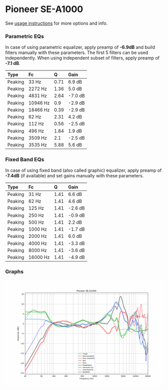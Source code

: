 # Pioneer SE-A1000
See [usage instructions](https://github.com/jaakkopasanen/AutoEq#usage) for more options and info.

### Parametric EQs
In case of using parametric equalizer, apply preamp of **-6.9dB** and build filters manually
with these parameters. The first 5 filters can be used independently.
When using independent subset of filters, apply preamp of **-7.1 dB**.

| Type    | Fc       |    Q | Gain    |
|:--------|:---------|:-----|:--------|
| Peaking | 33 Hz    | 0.71 | 6.9 dB  |
| Peaking | 2272 Hz  | 1.36 | 5.0 dB  |
| Peaking | 4831 Hz  | 2.64 | -7.0 dB |
| Peaking | 10946 Hz | 0.9  | -2.9 dB |
| Peaking | 18466 Hz | 0.39 | -2.9 dB |
| Peaking | 62 Hz    | 2.31 | 4.2 dB  |
| Peaking | 112 Hz   | 0.56 | -2.5 dB |
| Peaking | 496 Hz   | 1.84 | 1.9 dB  |
| Peaking | 3509 Hz  | 2.1  | -2.5 dB |
| Peaking | 3535 Hz  | 5.88 | 5.6 dB  |

### Fixed Band EQs
In case of using fixed band (also called graphic) equalizer, apply preamp of **-7.4dB**
(if available) and set gains manually with these parameters.

| Type    | Fc       |    Q | Gain    |
|:--------|:---------|:-----|:--------|
| Peaking | 31 Hz    | 1.41 | 6.6 dB  |
| Peaking | 62 Hz    | 1.41 | 4.6 dB  |
| Peaking | 125 Hz   | 1.41 | -2.6 dB |
| Peaking | 250 Hz   | 1.41 | -0.9 dB |
| Peaking | 500 Hz   | 1.41 | 2.2 dB  |
| Peaking | 1000 Hz  | 1.41 | -1.7 dB |
| Peaking | 2000 Hz  | 1.41 | 6.0 dB  |
| Peaking | 4000 Hz  | 1.41 | -3.3 dB |
| Peaking | 8000 Hz  | 1.41 | -3.6 dB |
| Peaking | 16000 Hz | 1.41 | -4.9 dB |

### Graphs
![](./Pioneer%20SE-A1000.png)